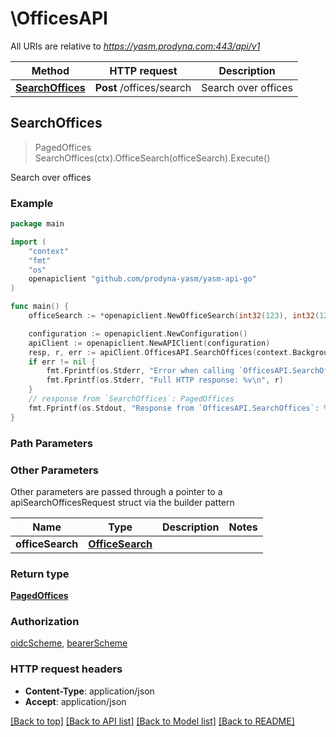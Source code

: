 # \OfficesAPI

All URIs are relative to *https://yasm.prodyna.com:443/api/v1*

Method | HTTP request | Description
------------- | ------------- | -------------
[**SearchOffices**](OfficesAPI.md#SearchOffices) | **Post** /offices/search | Search over offices



## SearchOffices

> PagedOffices SearchOffices(ctx).OfficeSearch(officeSearch).Execute()

Search over offices

### Example

```go
package main

import (
    "context"
    "fmt"
    "os"
    openapiclient "github.com/prodyna-yasm/yasm-api-go"
)

func main() {
    officeSearch := *openapiclient.NewOfficeSearch(int32(123), int32(123)) // OfficeSearch |  (optional)

    configuration := openapiclient.NewConfiguration()
    apiClient := openapiclient.NewAPIClient(configuration)
    resp, r, err := apiClient.OfficesAPI.SearchOffices(context.Background()).OfficeSearch(officeSearch).Execute()
    if err != nil {
        fmt.Fprintf(os.Stderr, "Error when calling `OfficesAPI.SearchOffices``: %v\n", err)
        fmt.Fprintf(os.Stderr, "Full HTTP response: %v\n", r)
    }
    // response from `SearchOffices`: PagedOffices
    fmt.Fprintf(os.Stdout, "Response from `OfficesAPI.SearchOffices`: %v\n", resp)
}
```

### Path Parameters



### Other Parameters

Other parameters are passed through a pointer to a apiSearchOfficesRequest struct via the builder pattern


Name | Type | Description  | Notes
------------- | ------------- | ------------- | -------------
 **officeSearch** | [**OfficeSearch**](OfficeSearch.md) |  | 

### Return type

[**PagedOffices**](PagedOffices.md)

### Authorization

[oidcScheme](../README.md#oidcScheme), [bearerScheme](../README.md#bearerScheme)

### HTTP request headers

- **Content-Type**: application/json
- **Accept**: application/json

[[Back to top]](#) [[Back to API list]](../README.md#documentation-for-api-endpoints)
[[Back to Model list]](../README.md#documentation-for-models)
[[Back to README]](../README.md)


